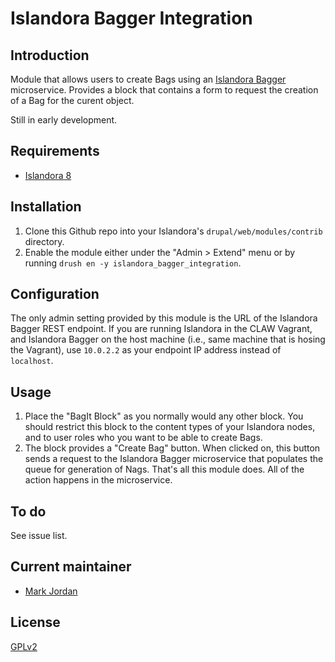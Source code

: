 # Islandora Bagger Integration

## Introduction

Module that allows users to create Bags using an [Islandora Bagger](https://github.com/mjordan/islandora_bagger) microservice. Provides a block that contains a form to request the creation of a Bag for the curent object.

Still in early development.

## Requirements

* [Islandora 8](https://github.com/Islandora-CLAW/islandora)

## Installation

1. Clone this Github repo into your Islandora's `drupal/web/modules/contrib` directory.
1. Enable the module either under the "Admin > Extend" menu or by running `drush en -y islandora_bagger_integration`.

## Configuration

The only admin setting provided by this module is the URL of the Islandora Bagger REST endpoint. If you are running Islandora in the CLAW Vagrant, and Islandora Bagger on the host machine (i.e., same machine that is hosing the Vagrant), use `10.0.2.2` as your endpoint IP address instead of `localhost`.

## Usage

1. Place the "BagIt Block" as you normally would any other block. You should restrict this block to the content types of your Islandora nodes, and to user roles who you want to be able to create Bags.
1. The block provides a "Create Bag" button. When clicked on, this button sends a request to the Islandora Bagger microservice that populates the queue for generation of Nags. That's all this module does. All of the action happens in the microservice.

## To do

See issue list.

## Current maintainer

* [Mark Jordan](https://github.com/mjordan)

## License

[GPLv2](http://www.gnu.org/licenses/gpl-2.0.txt)

